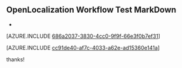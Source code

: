 ## OpenLocalization Workflow Test MarkDown
* 

[AZURE.INCLUDE [686a2037-3830-4cc0-9f9f-66e3f0b7ef31](calleeMd1.md)]



[AZURE.INCLUDE [cc91de40-af7c-4033-a62e-ad15360e141a](calleeMd2.md)]

 
thanks!